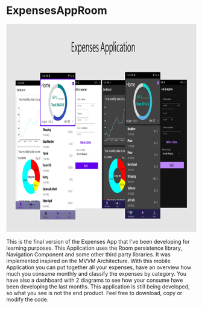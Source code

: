 # ExpensesAppRoom

<img src="https://github.com/agul1no/ExpensesAppRoom/blob/master/Endmockup.png" width="1000" height="550" />

This is the final version of the Expenses App that I've been developing for learning purposes.
This Application uses the Room persistence library, Navigation Component and some other third party libraries. It was implemented inspired 
on the MVVM Architecture. With this mobile Application you can put together all your expenses, have an overview how much you consume monthly and classify the expenses by
category. You have also a dashboard with 2 diagrams to see how your consume have been developing the last months.
This application is still being developed, so what you see is not the end product. Feel free to download, copy or modify the code. 
